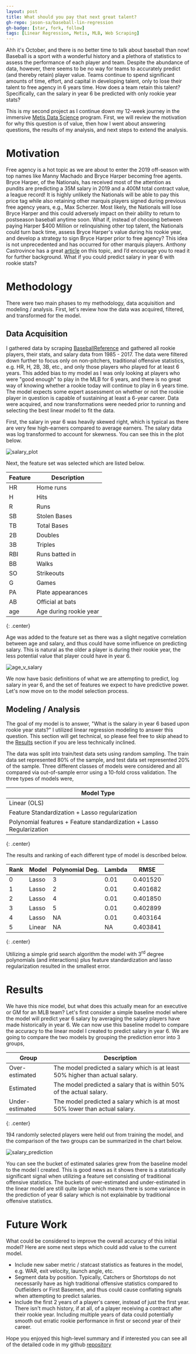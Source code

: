 ```yaml
---
layout: post
title: What should you pay that next great talent?
gh-repo: jason-sa/baseball-lin-regression
gh-badge: [star, fork, follow]
tags: [Linear Regression, Metis, MLB, Web Scraping]
---
```


Ahh it's October, and there is no better time to talk about baseball than now! Baseball is a sport with a wonderful history and a plethora of statistics to assess the performance of each player and team. Despite the abundance of data, however, there seems to be no way for teams to accurately predict (and thereby retain) player value. Teams continue to spend significant amounts of time, effort, and capital in developing talent, only to lose their talent to free agency in 6 years time. How does a team retain this talent? Specifically, can the salary in year 6 be predicted with only rookie year stats?

<!-- I decided to tackle a fundamental question related to baseball, how do you keep your top talent longer? -->

<!-- The current [CBA](http://m.mlb.com/glossary/transactions/free-agency) allows a player to enter free agency after 6 years of "service". I was curious if whether rookie stats alone colud predict a player's salary in their 6th season. If the salary could be predicted, then this information could be utilizied in year 3 or 4 to offer a contract to an oragnization's top talent. This is not 
I approached this broad topic with a focus on how can a MLB organization smartly offer a young player a contract to keep them longer than the minium 6 years. The 6 years threshold is related to the most recent [CBA](http://m.mlb.com/glossary/transactions/free-agency) defining free agenct. Specifically, can the salary in year 6 be predicted with only rookie year stats? -->

This is my second project as I continue down my 12-week journey in the immersive [Metis Data Science](https://www.thisismetis.com/data-science-bootcamps) program. First, we will review the motivation for why this question is of value, then how I went about answering questions, the results of my analysis, and next steps to extend the analysis.

# Motivation

Free agency is a hot topic as we are about to enter the 2019 off-season with top names like Manny Machado and Bryce Harper becoming free agents. Bryce Harper, of the Nationals, has received most of the attention as pundits are predicting a 35M salary in 2019 and a 400M total contract value, a league record! It is highly unlikely the Nationals will be able to pay this price tag while also retaining other marquis players signed during previous free agency years, e.g., Max Scherzer. Most likely, the Nationals will lose Bryce Harper and this could adversely impact on their ability to return to postseason baseball anytime soon. What if, instead of choosing between paying Harper $400 Million or relinquishing other top talent, the Nationals could turn back time, assess Bryce Harper's value during his rookie year, and develop a strategy to sign Bryce Harper prior to free agency? This idea is not unprecedented and has occurred for other marquis players. Anthony Castrovince has a great [article](http://www.sportsonearth.com/article/264873218/mlb-hot-stove-free-agents-earlier-extensions) on this topic, and I’d encourage you to read it for further background. What if you could predict salary in year 6 with rookie stats?

# Methodology

There were two main phases to my methodology, data acquisition and modeling / analysis. First, let's review how the data was acquired, filtered, and transformed for the model.

## Data Acquisition

I gathered data by scraping [BaseballReference](https://www.baseball-reference.com/) and gathered all rookie players, their stats, and salary data from 1985 - 2017. The data were filtered down further to focus only on non-pitchers, traditional offensive statistics, e.g. HR, H, 2B, 3B, etc., and only those players who played for at least 6 years. This added bias to my model as I was only looking at players who were "good enough" to play in the MLB for 6 years, and there is no great way of knowing whether a rookie today will continue to play in 6 years time. The model expects some expert assessment on whether or not the rookie player in question is capable of sustaining at least a 6-year career. Data were acquired, and now transformations were needed prior to running and selecting the best linear model to fit the data.

First, the salary in year 6 was heavily skewed right, which is typical as there are very few high-earners compared to average earners. The salary data was log transformed to account for skewness. You can see this in the plot below.

![salary_plot](/img/salary_comparison.png)

Next, the feature set was selected which are listed below.

|Feature|Description
---|---|
HR |Home runs
H |Hits
R |Runs
SB |Stolen Bases
TB |Total Bases
2B |Doubles
3B |Triples
RBI |Runs batted in
BB |Walks
SO |Strikeouts
G |Games
PA |Plate appearances
AB |Official at bats
age |Age during rookie year
{: .center}

Age was added to the feature set as there was a slight negative correlation between age and salary, and thus could have some influence on predicting salary. This is natural as the older a player is during their rookie year, the less potential value that player could have in year 6.

![age_v_salary](/img/age_v_salary.png)

We now have basic definitions of what we are attempting to predict, log salary in year 6, and the set of features we expect to have predictive power. Let's now move on to the model selection process.

## Modeling / Analysis

The goal of my model is to answer, "What is the salary in year 6 based upon rookie year stats?" I utilized linear regression modeling to answer this question. This section will get technical, so please feel free to skip ahead to the [Results](#results) section if you are less technically inclined.

The data was split into train/test data sets using random sampling. The train data set represented 80% of the sample, and test data set represented 20% of the sample. Three different classes of models were considered and all compared via out-of-sample error using a 10-fold cross validation. The three types of models were,

|Model Type|
|---|
|Linear (OLS)|
|Feature Standardization + Lasso regularization|
|Polynomial features + Feature standardization + Lasso Regularization|
{: .center} 


The results and ranking of each different type of model is described below.

|Rank |Model |Polynomial Deg.|Lambda|RMSE|
---|---|---|---|---
|0 |Lasso |3 |0.01 |0.401520
|1 |Lasso |2 |0.01 |0.401682
|2 |Lasso |4 |0.01 |0.401850
|3 |Lasso |5 |0.01 |0.402899
|4 |Lasso |NA |0.01 |0.403164
|5 |Linear |NA | NA|0.403841
{: .center} 

Utilizing a simple grid search algorithm the model with 3<sup>rd</sup> degree polynomials (and interactions) plus feature standardization and lasso regularization resulted in the smallest error.

# <a name="results"></a> Results

We have this nice model, but what does this actually mean for an executive or GM for an MLB team? Let's first consider a simple baseline model where the model will predict year 6 salary by averaging the salary players have made historically in year 6. We can now use this baseline model to compare the accuracy to the linear model I created to predict salary in year 6. We are going to compare the two models by grouping the prediction error into 3 groups,

|Group | Description|
|---|---|
|Over-estimated | The model predicted a salary which is at least 50% higher than actual salary.
|Estimated | The model predicted a salary that is within 50% of the actual salary.
|Under-estimated | The model predicted a salary which is at most 50% lower than actual salary.
{: .center} 

194 randomly selected players were held out from training the model, and the comparison of the two groups can be summarized in the chart below.

![salary_prediction](/img/salary_prediction_accuracy.png)

You can see the bucket of estimated salaries grew from the baseline model to the model I created. This is good news as it shows there is a statistically significant signal when utilizing a feature set consisting of traditional offensive statistics. The buckets of over-estimated and under-estimated in the linear model are still quite large which means there is some variance in the prediction of year 6 salary which is not explainable by traditional offensive statistics.

# Future Work

What could be considered to improve the overall accuracy of this initial model? Here are some next steps which could add value to the current model.

* Include new saber metric / statcast statistics as features in the model, e.g. WAR, exit velocity, launch angle, etc.
* Segment data by position. Typically, Catchers or Shortstops do not necessarily have as high traditional offensive statistics compared to Outfielders or First Basemen, and thus could cause conflating signals when attempting to predict salaries. 
* Include the first 2 years of a player's career, instead of just the first year. There isn't much history, if at all, of a player receiving a contract after their rookie year. Including multiple years of data could potentially smooth out erratic rookie performance in first or second year of their career.

Hope you enjoyed this high-level summary and if interested you can see all of the detailed code in my github [repository](https://github.com/jason-sa/baseball_lin_regression)

<!-- # Next Project

I am now moving onto my next project which is a classification problem based on e-commerce data. If you are interested, then you can check out the [repository](https://github.com/jason-sa/classification) with the project proposal. You can expect a new blog post by early November summarizing this project. -->